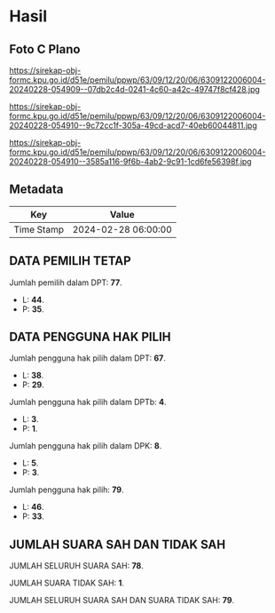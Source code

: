 # Hasil

## Foto C Plano

https://sirekap-obj-formc.kpu.go.id/d51e/pemilu/ppwp/63/09/12/20/06/6309122006004-20240228-054909--07db2c4d-0241-4c60-a42c-49747f8cf428.jpg

https://sirekap-obj-formc.kpu.go.id/d51e/pemilu/ppwp/63/09/12/20/06/6309122006004-20240228-054910--9c72cc1f-305a-49cd-acd7-40eb60044811.jpg

https://sirekap-obj-formc.kpu.go.id/d51e/pemilu/ppwp/63/09/12/20/06/6309122006004-20240228-054910--3585a116-9f6b-4ab2-9c91-1cd6fe56398f.jpg


## Metadata

| Key        | Value               |
| ---------- | ------------------- |
| Time Stamp | 2024-02-28 06:00:00 |


## DATA PEMILIH TETAP

Jumlah pemilih dalam DPT: **77**.
 * L: **44**.
 * P: **35**.

## DATA PENGGUNA HAK PILIH

Jumlah pengguna hak pilih dalam DPT: **67**.
 * L: **38**.
 * P: **29**.

Jumlah pengguna hak pilih dalam DPTb: **4**.
 * L: **3**.
 * P: **1**.

Jumlah pengguna hak pilih dalam DPK: **8**.
 * L: **5**.
 * P: **3**.

Jumlah pengguna hak pilih: **79**.
 * L: **46**.
 * P: **33**.

## JUMLAH SUARA SAH DAN TIDAK SAH

JUMLAH SELURUH SUARA SAH: **78**.

JUMLAH SUARA TIDAK SAH: **1**.

JUMLAH SELURUH SUARA SAH DAN SUARA TIDAK SAH: **79**.


